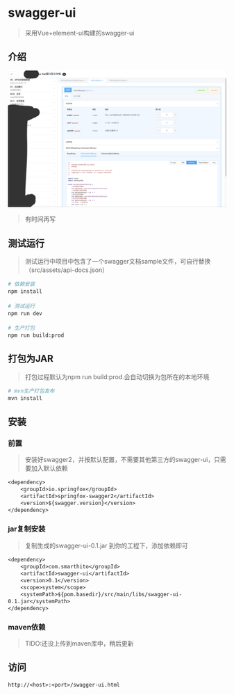 # swagger-ui

> 采用Vue+element-ui构建的swagger-ui

## 介绍

![Image text](snaps/snap-01.jpg)

> 有时间再写

## 测试运行

> 测试运行中项目中包含了一个swagger文档sample文件，可自行替换（src/assets/api-docs.json）

``` bash
# 依赖安装
npm install

# 测试运行
npm run dev

# 生产打包
npm run build:prod

```

## 打包为JAR

> 打包过程默认为npm run build:prod.会自动切换为包所在的本地环境

``` bash
# mvn生产打包发布
mvn install
```
## 安装

### 前置
> 安装好swagger2，并按默认配置，不需要其他第三方的swagger-ui，只需要加入默认依赖
```
<dependency>
    <groupId>io.springfox</groupId>
    <artifactId>springfox-swagger2</artifactId>
    <version>${swagger.version}</version>
</dependency>
```    

### jar复制安装
> 复制生成的swagger-ui-0.1.jar 到你的工程下，添加依赖即可
```
<dependency>
    <groupId>com.smarthito</groupId>
    <artifactId>swagger-ui</artifactId>
    <version>0.1</version>
    <scope>system</scope>
    <systemPath>${pom.basedir}/src/main/libs/swagger-ui-0.1.jar</systemPath>
</dependency>
```    

### maven依赖
> TIDO:还没上传到maven库中，稍后更新

## 访问
```
http://<host>:<port>/swagger-ui.html
```

